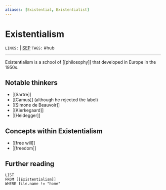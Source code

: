 ```yaml
---
aliases: [Existential, Existentialist]
---
```


# Existentialism
`LINKS:`  | [SEP](https://plato.stanford.edu/entries/existentialism/)
`TAGS:` #hub 

---
Existentialism is a school of [[philosophy]] that developed in Europe in the 1950s. 

## Notable thinkers
- [[Sartre]]
- [[Camus]] (although he rejected the label)
- [[Simone de Beauvoir]]
- [[Kierkegaard]]
- [[Heidegger]]

## Concepts within Existentialism
- [[free will]]
- [[freedom]]

## Further reading
```dataview
LIST 
FROM [[Existentialism]]
WHERE file.name != "home"
```